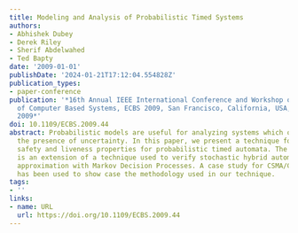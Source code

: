 ```yaml
---
title: Modeling and Analysis of Probabilistic Timed Systems
authors:
- Abhishek Dubey
- Derek Riley
- Sherif Abdelwahed
- Ted Bapty
date: '2009-01-01'
publishDate: '2024-01-21T17:12:04.554828Z'
publication_types:
- paper-conference
publication: '*16th Annual IEEE International Conference and Workshop on the Engineering
  of Computer Based Systems, ECBS 2009, San Francisco, California, USA, 14-16 April
  2009*'
doi: 10.1109/ECBS.2009.44
abstract: Probabilistic models are useful for analyzing systems which operate under
  the presence of uncertainty. In this paper, we present a technique for verifying
  safety and liveness properties for probabilistic timed automata. The proposed technique
  is an extension of a technique used to verify stochastic hybrid automata using an
  approximation with Markov Decision Processes. A case study for CSMA/CD protocol
  has been used to show case the methodology used in our technique.
tags:
- ''
links:
- name: URL
  url: https://doi.org/10.1109/ECBS.2009.44
---
```

